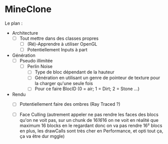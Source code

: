 # MineClone

Le plan : 
- Architecture
  - [ ] Tout mettre dans des classes propres
    - [ ] (Ré)-Apprendre à utiliser OpenGL
    - [ ] Potentiellement Inputs à part
- Génération
  - [ ] Pseudo illimitée
    - [ ] Perlin Noise
      - [ ] Type de bloc dépendant de la hauteur
      - [ ] Génération en utilisant un genre de pointeur de texture pour la charger qu'une seule fois
      - [ ] Pour ce faire BlocID (0 = air; 1 = Dirt; 2 = Stone ...)
- Rendu
  - [ ] Potentiellement faire des ombres (Ray Traced ?)
  - [ ] Face Culling (autrement appeler ne pas rendre les faces des blocs qu'on ne voit pas, sur un chunk de 16*16*16 on ne voit en réalité que maximum 16 blocks en le regardant donc on va pas rendre 16² blocs en plus, les drawCalls sont très cher en Performance, et opti tout ça, ça va être dur mggle)
  
